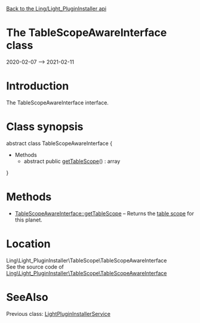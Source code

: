 [Back to the Ling/Light_PluginInstaller api](https://github.com/lingtalfi/Light_PluginInstaller/blob/master/doc/api/Ling/Light_PluginInstaller.md)



The TableScopeAwareInterface class
================
2020-02-07 --> 2021-02-11






Introduction
============

The TableScopeAwareInterface interface.



Class synopsis
==============


abstract class <span class="pl-k">TableScopeAwareInterface</span>  {

- Methods
    - abstract public [getTableScope](https://github.com/lingtalfi/Light_PluginInstaller/blob/master/doc/api/Ling/Light_PluginInstaller/TableScope/TableScopeAwareInterface/getTableScope.md)() : array

}






Methods
==============

- [TableScopeAwareInterface::getTableScope](https://github.com/lingtalfi/Light_PluginInstaller/blob/master/doc/api/Ling/Light_PluginInstaller/TableScope/TableScopeAwareInterface/getTableScope.md) &ndash; Returns the [table scope](https://github.com/lingtalfi/TheBar/blob/master/discussions/table-scope.md) for this planet.





Location
=============
Ling\Light_PluginInstaller\TableScope\TableScopeAwareInterface<br>
See the source code of [Ling\Light_PluginInstaller\TableScope\TableScopeAwareInterface](https://github.com/lingtalfi/Light_PluginInstaller/blob/master/TableScope/TableScopeAwareInterface.php)



SeeAlso
==============
Previous class: [LightPluginInstallerService](https://github.com/lingtalfi/Light_PluginInstaller/blob/master/doc/api/Ling/Light_PluginInstaller/Service/LightPluginInstallerService.md)<br>
